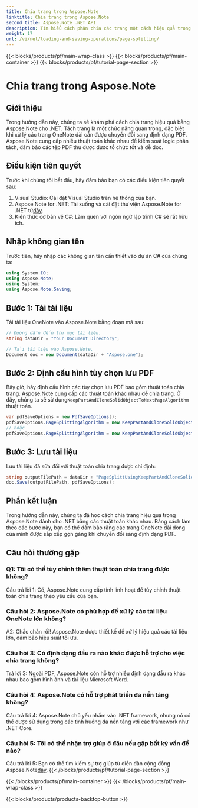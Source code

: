```yaml
---
title: Chia trang trong Aspose.Note
linktitle: Chia trang trong Aspose.Note
second_title: Aspose.Note .NET API
description: Tìm hiểu cách phân chia các trang một cách hiệu quả trong Aspose.Note cho .NET bằng các thuật toán khác nhau. Đảm bảo sắp xếp gọn gàng các tài liệu OneNote ở định dạng PDF.
weight: 17
url: /vi/net/loading-and-saving-operations/page-splitting/
---
```


{{< blocks/products/pf/main-wrap-class >}}
{{< blocks/products/pf/main-container >}}
{{< blocks/products/pf/tutorial-page-section >}}

# Chia trang trong Aspose.Note

## Giới thiệu

Trong hướng dẫn này, chúng ta sẽ khám phá cách chia trang hiệu quả bằng Aspose.Note cho .NET. Tách trang là một chức năng quan trọng, đặc biệt khi xử lý các trang OneNote dài cần được chuyển đổi sang định dạng PDF. Aspose.Note cung cấp nhiều thuật toán khác nhau để kiểm soát logic phân tách, đảm bảo các tệp PDF thu được được tổ chức tốt và dễ đọc.

## Điều kiện tiên quyết

Trước khi chúng tôi bắt đầu, hãy đảm bảo bạn có các điều kiện tiên quyết sau:

1. Visual Studio: Cài đặt Visual Studio trên hệ thống của bạn.
2.  Aspose.Note for .NET: Tải xuống và cài đặt thư viện Aspose.Note for .NET từ[đây](https://releases.aspose.com/note/net/).
3. Kiến thức cơ bản về C#: Làm quen với ngôn ngữ lập trình C# sẽ rất hữu ích.

## Nhập không gian tên

Trước tiên, hãy nhập các không gian tên cần thiết vào dự án C# của chúng ta:

```csharp
using System.IO;
using Aspose.Note;
using System;
using Aspose.Note.Saving;
```

## Bước 1: Tải tài liệu

Tải tài liệu OneNote vào Aspose.Note bằng đoạn mã sau:

```csharp
// Đường dẫn đến thư mục tài liệu.
string dataDir = "Your Document Directory";

// Tải tài liệu vào Aspose.Note.
Document doc = new Document(dataDir + "Aspose.one");
```

## Bước 2: Định cấu hình tùy chọn lưu PDF

 Bây giờ, hãy định cấu hình các tùy chọn lưu PDF bao gồm thuật toán chia trang. Aspose.Note cung cấp các thuật toán khác nhau để chia trang. Ở đây, chúng ta sẽ sử dụng`KeepPartAndCloneSolidObjectToNextPageAlgorithm` thuật toán.

```csharp
var pdfSaveOptions = new PdfSaveOptions();
pdfSaveOptions.PageSplittingAlgorithm = new KeepPartAndCloneSolidObjectToNextPageAlgorithm(100);
// hoặc
pdfSaveOptions.PageSplittingAlgorithm = new KeepPartAndCloneSolidObjectToNextPageAlgorithm(400);
```

## Bước 3: Lưu tài liệu

Lưu tài liệu đã sửa đổi với thuật toán chia trang được chỉ định:

```csharp
string outputFilePath = dataDir + "PageSplittUsingKeepPartAndCloneSolidObjectToNextPageAlgorithm_out.pdf";
doc.Save(outputFilePath, pdfSaveOptions);
```

## Phần kết luận

Trong hướng dẫn này, chúng ta đã học cách chia trang hiệu quả trong Aspose.Note dành cho .NET bằng các thuật toán khác nhau. Bằng cách làm theo các bước này, bạn có thể đảm bảo rằng các trang OneNote dài dòng của mình được sắp xếp gọn gàng khi chuyển đổi sang định dạng PDF.

## Câu hỏi thường gặp

### Q1: Tôi có thể tùy chỉnh thêm thuật toán chia trang được không?

Câu trả lời 1: Có, Aspose.Note cung cấp tính linh hoạt để tùy chỉnh thuật toán chia trang theo yêu cầu của bạn.

### Câu hỏi 2: Aspose.Note có phù hợp để xử lý các tài liệu OneNote lớn không?

A2: Chắc chắn rồi! Aspose.Note được thiết kế để xử lý hiệu quả các tài liệu lớn, đảm bảo hiệu suất tối ưu.

### Câu hỏi 3: Có định dạng đầu ra nào khác được hỗ trợ cho việc chia trang không?

Trả lời 3: Ngoài PDF, Aspose.Note còn hỗ trợ nhiều định dạng đầu ra khác nhau bao gồm hình ảnh và tài liệu Microsoft Word.

### Câu hỏi 4: Aspose.Note có hỗ trợ phát triển đa nền tảng không?

Câu trả lời 4: Aspose.Note chủ yếu nhắm vào .NET framework, nhưng nó có thể được sử dụng trong các tình huống đa nền tảng với các framework như .NET Core.

### Câu hỏi 5: Tôi có thể nhận trợ giúp ở đâu nếu gặp bất kỳ vấn đề nào?

 Câu trả lời 5: Bạn có thể tìm kiếm sự trợ giúp từ diễn đàn cộng đồng Aspose.Note[đây](https://forum.aspose.com/c/note/28).
{{< /blocks/products/pf/tutorial-page-section >}}

{{< /blocks/products/pf/main-container >}}
{{< /blocks/products/pf/main-wrap-class >}}

{{< blocks/products/products-backtop-button >}}

